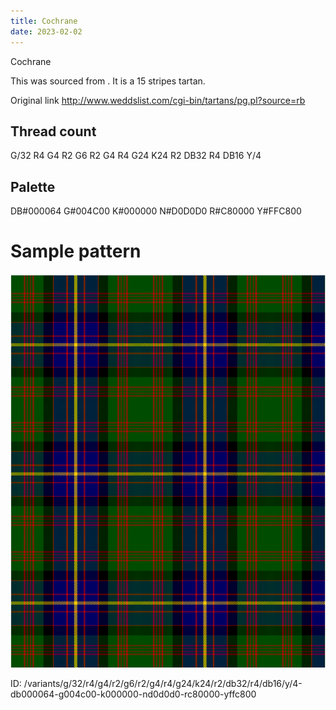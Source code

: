 ```yaml
---
title: Cochrane
date: 2023-02-02
---
```

Cochrane

This was sourced from <no value>.  It is a 15 stripes tartan.

Original link http://www.weddslist.com/cgi-bin/tartans/pg.pl?source=rb

## Thread count
G/32 R4 G4 R2 G6 R2 G4 R4 G24 K24 R2 DB32 R4 DB16 Y/4

## Palette
DB#000064 G#004C00 K#000000 N#D0D0D0 R#C80000 Y#FFC800

# Sample pattern

![Tartan detail](tartan.png "G/32 R4 G4 R2 G6 R2 G4 R4 G24 K24 R2 DB32 R4 DB16 Y/4 tartan")

ID: /variants/g/32/r4/g4/r2/g6/r2/g4/r4/g24/k24/r2/db32/r4/db16/y/4-db000064-g004c00-k000000-nd0d0d0-rc80000-yffc800